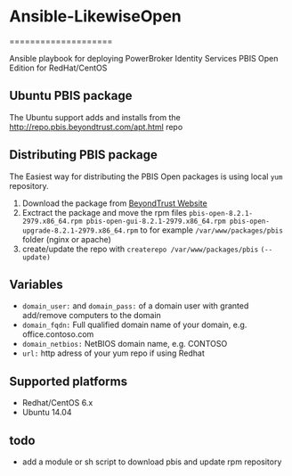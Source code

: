 # Ansible-LikewiseOpen
====================

Ansible playbook for deploying PowerBroker Identity Services PBIS Open Edition for RedHat/CentOS

## Ubuntu PBIS package
The Ubuntu support adds and installs from the http://repo.pbis.beyondtrust.com/apt.html repo

## Distributing PBIS package

The Easiest way for distributing the PBIS Open packages is using local `yum` repository.

1. Download the package from [BeyondTrust Website](http://download1.beyondtrust.com/Technical-Support/Downloads/PowerBroker-Identity-Services-Open-Edition/?Pass=True)
2. Exctract the package and move the rpm files `pbis-open-8.2.1-2979.x86_64.rpm pbis-open-gui-8.2.1-2979.x86_64.rpm pbis-open-upgrade-8.2.1-2979.x86_64.rpm` to  for example `/var/www/packages/pbis` folder (nginx or apache)
3. create/update the repo with `createrepo /var/www/packages/pbis`   `(--update)`


## Variables
* `domain_user:` and `domain_pass:` of a domain user with granted add/remove computers to the domain
* `domain_fqdn:` Full qualified domain name of your domain, e.g. office.contoso.com
* `domain_netbios:` NetBIOS domain name, e.g. CONTOSO
* `url:` http adress of your yum repo if using Redhat

## Supported platforms
* Redhat/CentOS 6.x
* Ubuntu 14.04


## todo
* add a module or sh script to download pbis and update rpm repository

